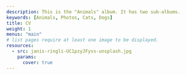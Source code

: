 ```yaml
---
description: This is the "Animals" album. It has two sub-albums.
keywords: [Animals, Photos, Cats, Dogs]
title: CV
weight: 1
menus: "main"
# list pages require at least one image to be displayed.
resources:
  - src: janis-ringli-UC1pzyJFyvs-unsplash.jpg
    params:
      cover: true
---
```

